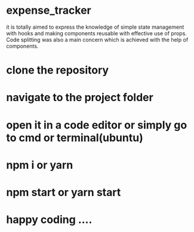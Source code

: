 # expense_tracker
it is totally aimed to express the knowledge of simple state management with hooks and making components reusable with effective use of props. Code splitting was also a main concern which is achieved with the help of components. 
# clone the repository
# navigate to the project folder
# open it in a code editor or simply go to cmd or terminal(ubuntu)
# npm i or yarn 
# npm start or yarn start
# happy coding ....
